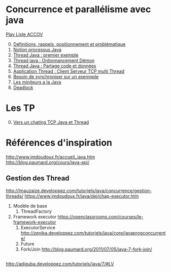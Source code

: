 # Concurrence et parallélisme avec java

[Play Liste ACCOV](https://www.youtube.com/playlist?list=PLO7WoVkPcCgFfuqVq_dcS5YC_xAdnilqj)

0. [Définitions, rappels, positionnement et problématique](000/)
1. [Notion processus Java](001/)
2. [Thread Java : premier exemple](IntroThread/)
3. [Thread java : Ordonnancement Démon](Ordonnancement/)
4. [Thread Java : Partage code et données](Partage/)
5. [Application Thread : Client Serveur TCP multi Thread](ClientServeurMultiT/)
6. [Besoin de synchroniser sur un exempple](/ACCOV/NecessiteSynchro/)
7. [Les miniteurs a la Java]()
7. [Deadlock](Problemes/DeadLock/)

# Les TP

0. [Vers un chating TCP Java et Thread](ClientServeurMultiT/TPVersChating/)

# Références d'inspiration

http://www.jmdoudoux.fr/accueil_java.htm
http://blog.paumard.org/cours/java-api/

## Gestion des Thread

http://lmauzaize.developpez.com/tutoriels/java/concurrence/gestion-threads/
https://www.jmdoudoux.fr/java/dej/chap-executor.htm

1. Modèle de base
   1. ThreadFactory
2. Framework executor https://openclassrooms.com/courses/le-framework-executor
   1. ExecutorService http://zenika.developpez.com/tutoriels/java/core/javaprogconcurrente/
   2. Future
   3. Fork/Join http://blog.paumard.org/2011/07/05/java-7-fork-join/


## 

http://adiguba.developpez.com/tutoriels/java/7/#LV
